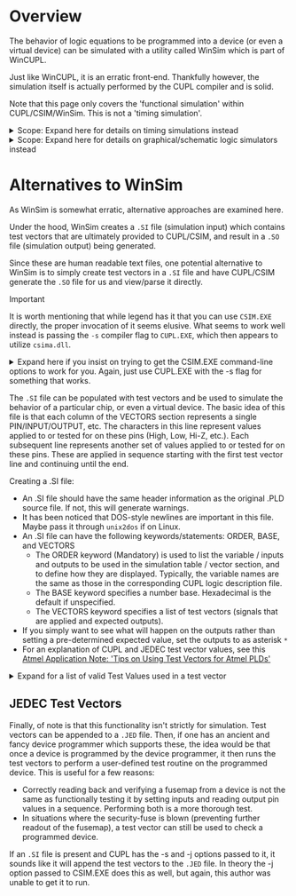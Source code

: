 # Overview
The behavior of logic equations to be programmed into a device (or even a virtual device) can be simulated with a utility called WinSim which is part of WinCUPL.

Just like WinCUPL, it is an erratic front-end. Thankfully however, the simulation itself is actually performed by the CUPL compiler and is solid.

Note that this page only covers the 'functional simulation' within CUPL/CSIM/WinSim. This is not a 'timing simulation'.

<details>
<summary>Scope: Expand here for details on timing simulations instead</summary>

>There are some possibilities:

>* PLD devices are probably simple enough where the datasheet can be utilized.
>  * Perhaps this might be useful: https://github.com/ezrec/galpal
>* For ATF150x devices see the fitter options, specifically:
>  * <code>-strategy Verilog_sim [sdf | Verilog | OFF]</code>
>  * <code>-strategy Vhdl_sim [sdf | vhdl | OFF]</code>
</details>

<details>
<summary>Scope: Expand here for details on graphical/schematic logic simulators instead</summary>

>[Digital](https://github.com/hneemann/Digital) is an easy-to-use digital logic designer and circuit simulator designed for educational purposes.
>
>See also discussion here: https://github.com/peterzieba/5Vpld/issues/4

>[Digital](https://github.com/hneemann/Digital) is an interesting option as one can create a schematic, view its behavior live on a screen, and then have a .JED file generated for a GAL16V8 or GAL22V10. If one provides the fitters to Digital, it can produce .JED files for the ATF150x series as well. Note that this is more of an educational tool for learning about logic. You may have trouble if you expect fullly featured support of these devices (Tri-state pins, Bi-directional IO, etc.)
>* https://github.com/hneemann/Digital

>If this appeals to you, you might be interested in similar software (though no support for the Atmel parts):
>* <a href="http://www.cburch.com/logisim/">Logisim</a>
>* <a href="https://github.com/logisim-evolution/logisim-evolution">Logisim Evolution</a>
>* <a href="http://visual6502.org/">The Visual 6502</a>

>Finally if what you really want is just schematic entry, consider the Quartus workflow, as it is a modern and fairly powerful tool.

>Other strange (not recommended) but historically notable graphical software that was sometimes bundled with other non-Atmel WinCUPL distributions:
>* There was a piece of software called "Schematic"
>* There was also a piece of software called SMCupl. State Machine Cupl "is a tool used for creating State Diagrams for initial design analysis."
>* Neither of these is likely worth trying to find or use.

</details>

# Alternatives to WinSim
As WinSim is somewhat erratic, alternative approaches are examined here.

Under the hood, WinSim creates a <code>.SI</code> file (simulation input) which contains test vectors that are ultimately provided to CUPL/CSIM, and result in a <code>.SO</code> file (simulation output) being generated.

Since these are human readable text files, one potential alternative to WinSim is to simply create test vectors in a <code>.SI</code> file and have CUPL/CSIM generate the <code>.SO</code> file for us and view/parse it directly.

>[!IMPORTANT]
>It is worth mentioning that while legend has it that you can use <code>CSIM.EXE</code> directly, the proper invocation of it seems elusive. What seems to work well instead is passing the <code>-s</code> compiler flag to <code>CUPL.EXE</code>, which then appears to utilize <code>csima.dll</code>.
<details>
<summary>Expand here if you insist on trying to get the CSIM.EXE command-line options to work for you. Again, just use CUPL.EXE with the -s flag for something that works.</summary>
<code>csim [-flags] [library] [device] source
where
-flags is the following set of simulator options:
-l create listing file.
-j append test vectors to JEDEC file.
-n use source filename for JEDEC file.
-v display simulation results to terminal.
-u use specified library for simulation.
library is the library name and path name if the -u flag is being used to specify a
library other than the default library.
device must be the same device mnemonic as was used in the CUPL compilation.
Specifying the device is optional; if a device is not specified, CSIM uses the device
CUPL compiled (contained in the .ABS file).
source is the user-created ASCII test specification file (filename.SI). The
extension .SI is assumed for the source file and may be omitted when giving the
CSIM command.</code>
</details>

The <code>.SI</code> file can be populated with test vectors and be used to simulate the behavior of a particular chip, or even a virtual device. The basic idea of this file is that each column of the VECTORS section represents a single PIN/INPUT/OUTPUT, etc. The characters in this line represent values applied to or tested for on these pins (High, Low, Hi-Z, etc.). Each subsequent line represents another set of values applied to or tested for on these pins. These are applied in sequence starting with the first test vector line and continuing until the end.

Creating a .SI file:<br />
* An .SI file should have the same header information as the original .PLD source file. If not, this will generate warnings.
* It has been noticed that DOS-style newlines are important in this file. Maybe pass it through <code>unix2dos</code> if on Linux.
* An .SI file can have the following keywords/statements: ORDER, BASE, and VECTORS
  * The ORDER keyword (Mandatory) is used to list the variable / inputs and outputs to be used in the simulation table / vector section, and to define how they are displayed. Typically, the variable names are the same as those in the corresponding CUPL logic description file.
  * The BASE keyword specifies a number base. Hexadecimal is the default if unspecified.
  * The VECTORS keyword specifies a list of test vectors (signals that are applied and expected outputs).
* If you simply want to see what will happen on the outputs rather than setting a pre-determined expected value, set the outputs to as asterisk <code>*</code>
* For an explanation of CUPL and JEDEC test vector values, see this [Atmel Application Note: 'Tips on Using Test Vectors for Atmel PLDs'](https://ww1.microchip.com/downloads/aemDocuments/documents/OTH/ApplicationNotes/ApplicationNotes/DOC0479.PDF)

<details>
<summary>Expand for a list of valid Test Values used in a test vector</summary>
<code>0 Drive input LO (0 volts) (negate active-HI input)
1 Drive input HI (+5 volts) (assert active-HI input)
C Drive (clock) input LO, HI, LO
K Drive (clock) input HI, LO, HI
L Test output LO (0 volts) (active-HI output negated)
H Test output HI (+5 volts) (active-HI output asserted)
Z Test output for high impedance
X Input HI or LO, output HI or LO Note: Not all device programmers treat X on inputs the same; some put it to 0, some allow input to be pulled to 1, and some leave it at the previous value.
N Output not tested
P Preload internal registers (value is applied to !Q output)
* Outputs only -simulator determines test value and substitutes in vector
' ' Enclose input values to be expanded to a specified BASE (octal, decimal, or hex). Valid values are 0-F and X.
“ ” Enclose output values to be expanded to a specified BASE (octal, decimal, or hex.) Valid values are 0-F, H, L, Z, and X.
</code>
</details>

## JEDEC Test Vectors
Finally, of note is that this functionality isn't strictly for simulation. Test vectors can be appended to a <code>.JED</code> file. Then, if one has an ancient and fancy device programmer which supports these, the idea would be that once a device is programmed by the device programmer, it then runs the test vectors to perform a user-defined test routine on the programmed device. This is useful for a few reasons:
* Correctly reading back and verifying a fusemap from a device is not the same as functionally testing it by setting inputs and reading output pin values in a sequence. Performing both is a more thorough test.
* In situations where the security-fuse is blown (preventing further readout of the fusemap), a test vector can still be used to check a programmed device.

If an <code>.SI</code> file is present and CUPL has the -s and -j options passed to it, it sounds like it will append the test vectors to the <code>.JED</code> file. In theory the -j option passed to CSIM.EXE does this as well, but again, this author was unable to get it to run.
